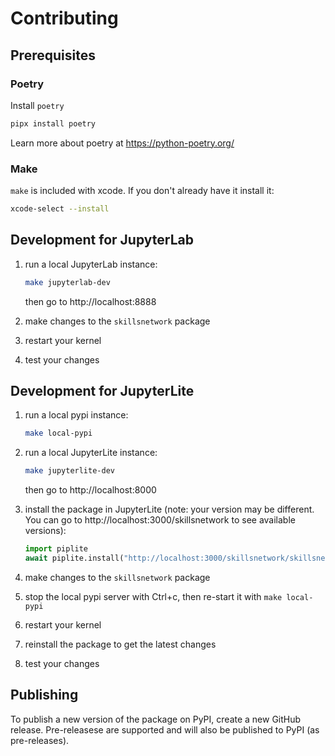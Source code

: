 # Contributing

## Prerequisites

### Poetry
Install `poetry`

```bash
pipx install poetry
```

Learn more about poetry at https://python-poetry.org/

### Make

`make` is included with xcode. If you don't already have it install it:
```bash
xcode-select --install
```

## Development for JupyterLab

1. run a local JupyterLab instance:
    ```bash
    make jupyterlab-dev
    ```

    then go to http://localhost:8888

1. make changes to the `skillsnetwork` package
1. restart your kernel
1. test your changes

## Development for JupyterLite

1. run a local pypi instance:
    ```bash
    make local-pypi
    ```

1. run a local JupyterLite instance:
    ```bash
    make jupyterlite-dev
    ```

    then go to http://localhost:8000


1. install the package in JupyterLite (note: your version may be different. You can go to http://localhost:3000/skillsnetwork to see available versions):
    ```python
    import piplite
    await piplite.install("http://localhost:3000/skillsnetwork/skillsnetwork-0.0.0-py3-none-any.whl")
    ```

1. make changes to the `skillsnetwork` package
1. stop the local pypi server with Ctrl+c, then re-start it with `make local-pypi`
1. restart your kernel
1. reinstall the package to get the latest changes
1. test your changes

## Publishing

To publish a new version of the package on PyPI, create a new GitHub release. Pre-releasese are supported and will also be published to PyPI (as pre-releases).
